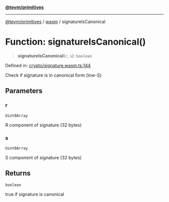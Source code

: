 [**@tevm/primitives**](../../../../README.md)

***

[@tevm/primitives](../../../../globals.md) / [wasm](../README.md) / signatureIsCanonical

# Function: signatureIsCanonical()

> **signatureIsCanonical**(`r`, `s`): `boolean`

Defined in: [crypto/signature.wasm.ts:144](https://github.com/evmts/primitives/blob/main/src/crypto/signature.wasm.ts#L144)

Check if signature is in canonical form (low-S)

## Parameters

### r

`Uint8Array`

R component of signature (32 bytes)

### s

`Uint8Array`

S component of signature (32 bytes)

## Returns

`boolean`

true if signature is canonical
